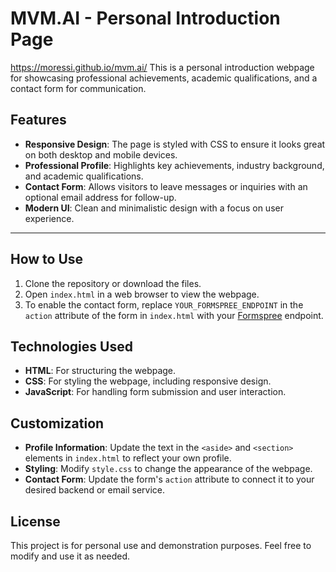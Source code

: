 # MVM.AI - Personal Introduction Page 
https://moressi.github.io/mvm.ai/
This is a personal introduction webpage for showcasing professional achievements, academic qualifications, and a contact form for communication.

## Features

- **Responsive Design**: The page is styled with CSS to ensure it looks great on both desktop and mobile devices.
- **Professional Profile**: Highlights key achievements, industry background, and academic qualifications.
- **Contact Form**: Allows visitors to leave messages or inquiries with an optional email address for follow-up.
- **Modern UI**: Clean and minimalistic design with a focus on user experience.

------

## How to Use

1. Clone the repository or download the files.
2. Open `index.html` in a web browser to view the webpage.
3. To enable the contact form, replace `YOUR_FORMSPREE_ENDPOINT` in the `action` attribute of the form in `index.html` with your [Formspree](https://formspree.io/) endpoint.

## Technologies Used

- **HTML**: For structuring the webpage.
- **CSS**: For styling the webpage, including responsive design.
- **JavaScript**: For handling form submission and user interaction.

## Customization

- **Profile Information**: Update the text in the `<aside>` and `<section>` elements in `index.html` to reflect your own profile.
- **Styling**: Modify `style.css` to change the appearance of the webpage.
- **Contact Form**: Update the form's `action` attribute to connect it to your desired backend or email service.

## License

This project is for personal use and demonstration purposes. Feel free to modify and use it as needed.
